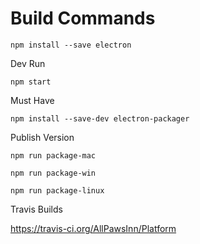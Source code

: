 # Build Commands

  `npm install --save electron`
  
Dev Run 

  `npm start`


Must Have

  `npm install --save-dev electron-packager`

Publish Version

  `npm run package-mac`
  
  `npm run package-win`
  
  `npm run package-linux`
  
Travis Builds

  https://travis-ci.org/AllPawsInn/Platform

